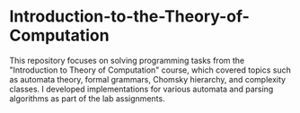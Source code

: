 # Introduction-to-the-Theory-of-Computation
This repository focuses on solving programming tasks from the "Introduction to Theory of Computation" course, which covered topics such as automata theory, formal grammars, Chomsky hierarchy, and complexity classes. I developed implementations for various automata and parsing algorithms as part of the lab assignments.
